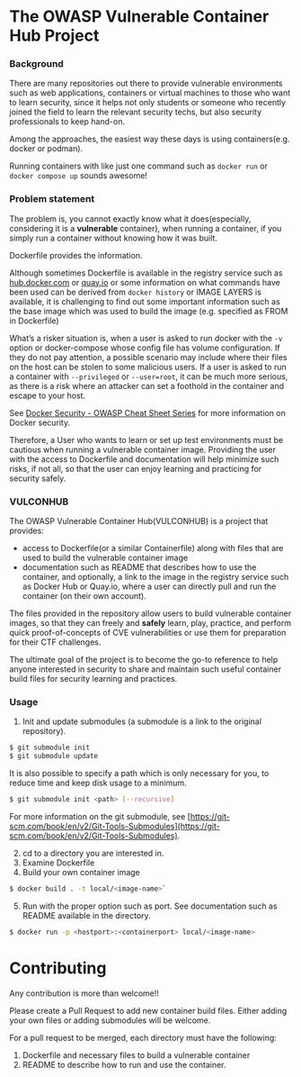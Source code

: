 # The OWASP Vulnerable Container Hub Project

### Background

There are many repositories out there to provide vulnerable environments such as web applications, containers or virtual machines to those who want to learn security, since it helps not only students or someone who recently joined the field to learn the relevant security techs, but also security professionals to keep hand-on.

Among the approaches, the easiest way these days is using containers(e.g. docker or podman).

Running containers with like just one command such as `docker run` or `docker compose up` sounds awesome!

### Problem statement

The problem is, you cannot exactly know what it does(especially, considering it is a **vulnerable** container), when running a container, if you simply run a container without knowing how it was built.

Dockerfile provides the information.

Although sometimes Dockerfile is available in the registry service such as [hub.docker.com](http://hub.docker.com) or [quay.io](https://quay.io) or some information on what commands have been used can be derived from `docker history` or IMAGE LAYERS is available, it is challenging to find out some important information such as the base image which was used to build the image (e.g. specified as FROM  in Dockerfile)

What’s a risker situation is, when a user is asked to run docker with the `-v` option or docker-compose whose config file has volume configuration. If they do not pay attention, a possible scenario may include where their files on the host can be stolen to some malicious users.  If a user is asked to run a container with `--privileged` or `--user=root`, it can be much more serious, as there is a risk where an attacker can set a foothold in the container and escape to your host.

See [Docker Security - OWASP Cheat Sheet Series](https://cheatsheetseries.owasp.org/cheatsheets/Docker_Security_Cheat_Sheet.html) for more information on Docker security.

Therefore, a User who wants to learn or set up test environments must be cautious when running a vulnerable container image. Providing the user with the access to Dockerfile and documentation will help minimize such risks, if not all, so that the user can enjoy learning and practicing for security safely.

### VULCONHUB

The OWASP Vulnerable Container Hub(VULCONHUB) is a project that provides:

- access to Dockerfile(or a similar Containerfile) along with files that are used to build the vulnerable container image
- documentation such as README that describes how to use the container, and optionally, a link to the image in the registry service such as Docker Hub or Quay.io, where a user can directly pull and run the container (on their own account).

The files provided in the repository allow users to build vulnerable container images, so that they can freely and **safely** learn, play, practice, and perform quick proof-of-concepts of CVE vulnerabilities or use them for preparation for their CTF challenges.

The ultimate goal of the project is to become the go-to reference to help anyone interested in security to share and maintain such useful container build files for security learning and practices.


### Usage

1. Init and update submodules (a submodule is a link to the original repository). 

```bash
$ git submodule init
$ git submodule update
```

It is also possible to specify a path which is only necessary for you, to reduce time and keep disk usage to a minimum.

```bash
$ git submodule init <path> [--recursive]
```
For more information on the git submodule, see [https://git-scm.com/book/en/v2/Git-Tools-Submodules](https://git-scm.com/book/en/v2/Git-Tools-Submodules).

2. cd to a directory you are interested in.
3. Examine Dockerfile
4. Build your own container image

```bash
$ docker build . -t local/<image-name>`
```

5. Run with the proper option such as port. See documentation such as README available in the directory.

```bash
$ docker run -p <hostport>:<containerport> local/<image-name>
```

# Contributing

Any contribution is more than welcome!!

Please create a Pull Request to add new container build files. Either adding your own files or adding submodules will be welcome.

For a pull request to be merged, each directory must have the following:

1. Dockerfile and necessary files to build a vulnerable container
2. README to describe how to run and use the container.


